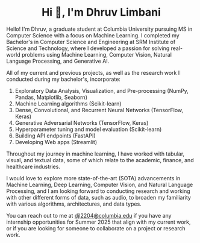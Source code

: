 <h1 align="center">Hi 👋, I'm Dhruv Limbani</h1>

Hello! I'm Dhruv, a graduate student at Columbia University pursuing MS in Computer Science with a focus on Machine Learning.
I completed my Bachelor's in Computer Science and Engineering at SRM Institute of Science and Technology, where I developed a passion for solving real-world problems using Machine Learning, Computer Vision, Natural Language Processing, and Generative AI.

All of my current and previous projects, as well as the research work I conducted during my bachelor's, incorporate:
1) Exploratory Data Analysis, Visualization, and Pre-processing (NumPy, Pandas, Matplotlib, Seaborn)
2) Machine Learning algorithms (Scikit-learn)
3) Dense, Convolutional, and Recurrent Neural Networks (TensorFlow, Keras)
4) Generative Adversarial Networks (TensorFlow, Keras)
5) Hyperparameter tuning and model evaluation (Scikit-learn)
6) Building API endpoints (FastAPI)
7) Developing Web apps (Streamlit)

Throughout my journey in machine learning, I have worked with tabular, visual, and textual data, some of which relate to the academic, finance, and healthcare industries.

I would love to explore more state-of-the-art (SOTA) advancements in Machine Learning, Deep Learning, Computer Vision, and Natural Language Processing, and I am looking forward to conducting research and working with other different forms of data, such as audio, to broaden my familiarity with various algorithms, architectures, and data types.

You can reach out to me at djl2204@columbia.edu if you have any internship opportunities for Summer 2025 that align with my current work, or if you are looking for someone to collaborate on a project or research work.
